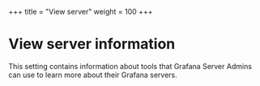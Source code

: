 +++
title = "View server"
weight = 100
+++

# View server information

This setting contains information about tools that Grafana Server Admins can use to learn more about their Grafana servers.
